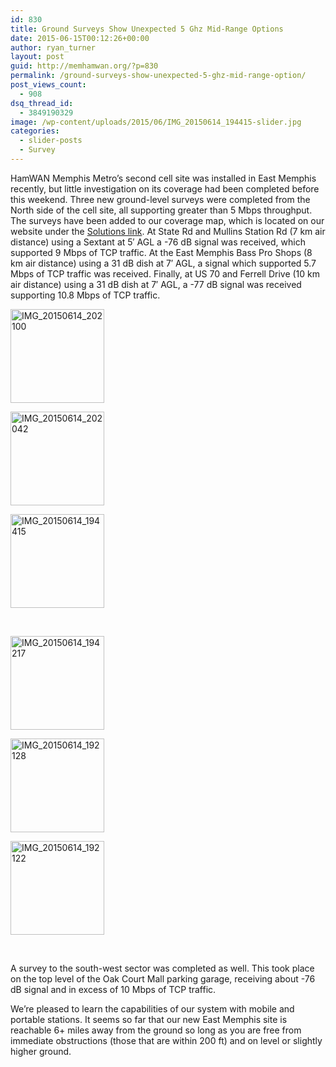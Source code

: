 ```yaml
---
id: 830
title: Ground Surveys Show Unexpected 5 Ghz Mid-Range Options
date: 2015-06-15T00:12:26+00:00
author: ryan_turner
layout: post
guid: http://memhamwan.org/?p=830
permalink: /ground-surveys-show-unexpected-5-ghz-mid-range-option/
post_views_count:
  - 908
dsq_thread_id:
  - 3849190329
image: /wp-content/uploads/2015/06/IMG_20150614_194415-slider.jpg
categories:
  - slider-posts
  - Survey
---
```

HamWAN Memphis Metro&#8217;s second cell site was installed in East Memphis recently, but little investigation on its coverage had been completed before this weekend. Three new ground-level surveys were completed from the North side of the cell site, all supporting greater than 5 Mbps throughput. The surveys have been added to our coverage map, which is located on our website under the [Solutions link](http://memhamwan.org/solutions/). At State Rd and Mullins Station Rd (7 km air distance) using a Sextant at 5&#8242; AGL a -76 dB signal was received, which supported 9 Mbps of TCP traffic. At the East Memphis Bass Pro Shops (8 km air distance) using a 31 dB dish at 7&#8242; AGL, a signal which supported 5.7 Mbps of TCP traffic was received. Finally, at US 70 and Ferrell Drive (10 km air distance) using a 31 dB dish at 7&#8242; AGL, a -77 dB signal was received supporting 10.8 Mbps of TCP traffic.

<div id='gallery-9' class='gallery galleryid-830 gallery-columns-3 gallery-size-thumbnail'>
  <dl class='gallery-item'>
    <dt class='gallery-icon landscape'>
      <a href='http://memhamwan.org/ground-surveys-show-unexpected-5-ghz-mid-range-option/img_20150614_202100/'><img width="150" height="150" src="http://memhamwan.org/wp-content/uploads/2015/06/IMG_20150614_202100-150x150.jpg" class="attachment-thumbnail size-thumbnail" alt="IMG_20150614_202100" srcset="http://memhamwan.org/wp-content/uploads/2015/06/IMG_20150614_202100-150x150.jpg 150w, http://memhamwan.org/wp-content/uploads/2015/06/IMG_20150614_202100-60x60.jpg 60w" sizes="(max-width: 150px) 100vw, 150px" /></a>
    </dt>
  </dl>
  
  <dl class='gallery-item'>
    <dt class='gallery-icon landscape'>
      <a href='http://memhamwan.org/ground-surveys-show-unexpected-5-ghz-mid-range-option/img_20150614_202042/'><img width="150" height="150" src="http://memhamwan.org/wp-content/uploads/2015/06/IMG_20150614_202042-150x150.jpg" class="attachment-thumbnail size-thumbnail" alt="IMG_20150614_202042" srcset="http://memhamwan.org/wp-content/uploads/2015/06/IMG_20150614_202042-150x150.jpg 150w, http://memhamwan.org/wp-content/uploads/2015/06/IMG_20150614_202042-60x60.jpg 60w" sizes="(max-width: 150px) 100vw, 150px" /></a>
    </dt>
  </dl>
  
  <dl class='gallery-item'>
    <dt class='gallery-icon landscape'>
      <a href='http://memhamwan.org/ground-surveys-show-unexpected-5-ghz-mid-range-option/img_20150614_194415/'><img width="150" height="150" src="http://memhamwan.org/wp-content/uploads/2015/06/IMG_20150614_194415-150x150.jpg" class="attachment-thumbnail size-thumbnail" alt="IMG_20150614_194415" srcset="http://memhamwan.org/wp-content/uploads/2015/06/IMG_20150614_194415-150x150.jpg 150w, http://memhamwan.org/wp-content/uploads/2015/06/IMG_20150614_194415-60x60.jpg 60w" sizes="(max-width: 150px) 100vw, 150px" /></a>
    </dt>
  </dl>
  
  <br style="clear: both" />
  
  <dl class='gallery-item'>
    <dt class='gallery-icon portrait'>
      <a href='http://memhamwan.org/ground-surveys-show-unexpected-5-ghz-mid-range-option/img_20150614_194217/'><img width="150" height="150" src="http://memhamwan.org/wp-content/uploads/2015/06/IMG_20150614_194217-150x150.jpg" class="attachment-thumbnail size-thumbnail" alt="IMG_20150614_194217" srcset="http://memhamwan.org/wp-content/uploads/2015/06/IMG_20150614_194217-150x150.jpg 150w, http://memhamwan.org/wp-content/uploads/2015/06/IMG_20150614_194217-60x60.jpg 60w" sizes="(max-width: 150px) 100vw, 150px" /></a>
    </dt>
  </dl>
  
  <dl class='gallery-item'>
    <dt class='gallery-icon landscape'>
      <a href='http://memhamwan.org/ground-surveys-show-unexpected-5-ghz-mid-range-option/img_20150614_192128/'><img width="150" height="150" src="http://memhamwan.org/wp-content/uploads/2015/06/IMG_20150614_192128-150x150.jpg" class="attachment-thumbnail size-thumbnail" alt="IMG_20150614_192128" srcset="http://memhamwan.org/wp-content/uploads/2015/06/IMG_20150614_192128-150x150.jpg 150w, http://memhamwan.org/wp-content/uploads/2015/06/IMG_20150614_192128-60x60.jpg 60w" sizes="(max-width: 150px) 100vw, 150px" /></a>
    </dt>
  </dl>
  
  <dl class='gallery-item'>
    <dt class='gallery-icon landscape'>
      <a href='http://memhamwan.org/ground-surveys-show-unexpected-5-ghz-mid-range-option/img_20150614_192122/'><img width="150" height="150" src="http://memhamwan.org/wp-content/uploads/2015/06/IMG_20150614_192122-150x150.jpg" class="attachment-thumbnail size-thumbnail" alt="IMG_20150614_192122" srcset="http://memhamwan.org/wp-content/uploads/2015/06/IMG_20150614_192122-150x150.jpg 150w, http://memhamwan.org/wp-content/uploads/2015/06/IMG_20150614_192122-60x60.jpg 60w" sizes="(max-width: 150px) 100vw, 150px" /></a>
    </dt>
  </dl>
  
  <br style="clear: both" />
</div>

A survey to the south-west sector was completed as well. This took place on the top level of the Oak Court Mall parking garage, receiving about -76 dB signal and in excess of 10 Mbps of TCP traffic.
  


We&#8217;re pleased to learn the capabilities of our system with mobile and portable stations. It seems so far that our new East Memphis site is reachable 6+ miles away from the ground so long as you are free from immediate obstructions (those that are within 200 ft) and on level or slightly higher ground.